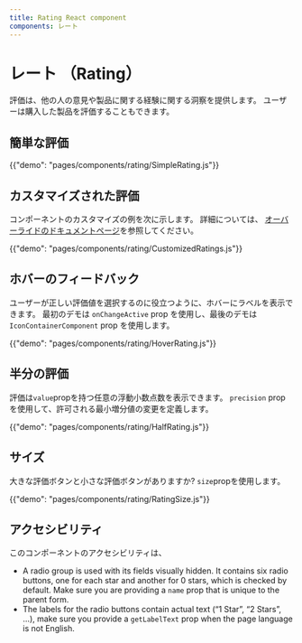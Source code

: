 ```yaml
---
title: Rating React component
components: レート
---
```


# レート （Rating）

<p class="description">評価は、他の人の意見や製品に関する経験に関する洞察を提供します。 ユーザーは購入した製品を評価することもできます。</p>

## 簡単な評価

{{"demo": "pages/components/rating/SimpleRating.js"}}

## カスタマイズされた評価

コンポーネントのカスタマイズの例を次に示します。 詳細については、 [オーバーライドのドキュメントページ](/customization/components/)を参照してください。

{{"demo": "pages/components/rating/CustomizedRatings.js"}}

## ホバーのフィードバック

ユーザーが正しい評価値を選択するのに役立つように、ホバーにラベルを表示できます。 最初のデモは `onChangeActive` prop を使用し、最後のデモは `IconContainerComponent` prop を使用します。

{{"demo": "pages/components/rating/HoverRating.js"}}

## 半分の評価

評価は`value`propを持つ任意の浮動小数点数を表示できます。 `precision` prop を使用して、許可される最小増分値の変更を定義します。

{{"demo": "pages/components/rating/HalfRating.js"}}

## サイズ

大きな評価ボタンと小さな評価ボタンがありますか? `size`propを使用します。

{{"demo": "pages/components/rating/RatingSize.js"}}

## アクセシビリティ

このコンポーネントのアクセシビリティは、

- A radio group is used with its fields visually hidden. It contains six radio buttons, one for each star and another for 0 stars, which is checked by default. Make sure you are providing a `name` prop that is unique to the parent form.
- The labels for the radio buttons contain actual text (“1 Star”, “2 Stars”, …), make sure you provide a `getLabelText` prop when the page language is not English.